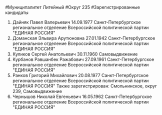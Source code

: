 #Муниципалитет
Литейный
#Округ
235
#Зарегистрированные кандидаты
1. Дайняк Павел Валерьевич 14.09.1977
Санкт-Петербургское региональное отделение Всероссийской политической партии "ЕДИНАЯ РОССИЯ"
2. Доманская Эльвира Арутюновна 27.01.1942
Санкт-Петербургское региональное отделение Всероссийской политической партии "ЕДИНАЯ РОССИЯ"
3. Куликов Сергей Анатольевич 30.11.1960
Самовыдвижение
4. Курбанов Равшанбек Ражабович 27.09.1961
Санкт-Петербургское региональное отделение Всероссийской политической партии "ЕДИНАЯ РОССИЯ"
5. Ранков Григорий Михайлович 20.08.1977
Санкт-Петербургское региональное отделение Всероссийской политической партии "ЕДИНАЯ РОССИЯ"
Также зарегистрирован: Смольнинское, округ 239, Самовыдвижение
6. Чернышов Николай Евгеньевич 16.05.1962
Санкт-Петербургское региональное отделение Всероссийской политической партии "ЕДИНАЯ РОССИЯ"
